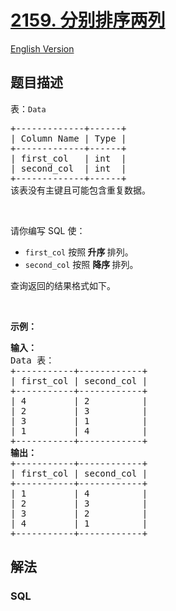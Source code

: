 # [2159. 分别排序两列](https://leetcode.cn/problems/order-two-columns-independently)

[English Version](/solution/2100-2199/2159.Order%20Two%20Columns%20Independently/README_EN.md)

## 题目描述

<!-- 这里写题目描述 -->

<p>表：<code>Data</code></p>

<pre>
+-------------+------+
| Column Name | Type |
+-------------+------+
| first_col   | int  |
| second_col  | int  |
+-------------+------+
该表没有主键且可能包含重复数据。
</pre>

<p>&nbsp;</p>

<p>请你编写 SQL 使：</p>

<ul>
	<li><code>first_col</code> 按照<strong> 升序 </strong>排列。</li>
	<li><code>second_col</code> 按照 <strong>降序 </strong>排列。</li>
</ul>

<p>查询返回的结果格式如下。</p>

<p>&nbsp;</p>

<p><strong>示例：</strong></p>

<pre>
<strong>输入：</strong>
Data 表：
+-----------+------------+
| first_col | second_col |
+-----------+------------+
| 4         | 2          |
| 2         | 3          |
| 3         | 1          |
| 1         | 4          |
+-----------+------------+
<strong>输出：</strong>
+-----------+------------+
| first_col | second_col |
+-----------+------------+
| 1         | 4          |
| 2         | 3          |
| 3         | 2          |
| 4         | 1          |
+-----------+------------+
</pre>

## 解法

### **SQL**

```sql

```

